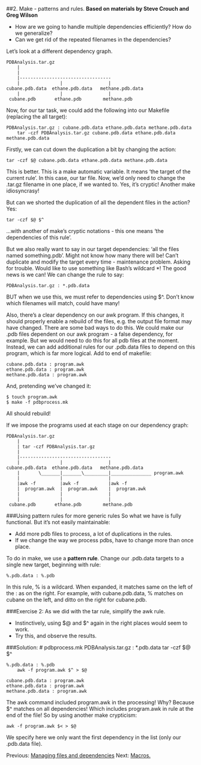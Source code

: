 ##2. Make - patterns and rules.
**Based on materials by Steve Crouch and Greg Wilson**


* How are we going to handle multiple dependencies efficiently? How do we generalize?
* Can we get rid of the repeated filenames in the dependencies?

Let’s look at a different dependency graph. 

    PDBAnalysis.tar.gz
        |
        |   
        |----------------------------------
        |               |                 |
    cubane.pdb.data  ethane.pdb.data   methane.pdb.data 
        |               |                 |
     cubane.pdb       ethane.pdb        methane.pdb


Now, for our tar task, we could add the following into our Makefile (replacing the all target):

    PDBAnalysis.tar.gz : cubane.pdb.data ethane.pdb.data methane.pdb.data
        tar -czf PDBAnalysis.tar.gz cubane.pdb.data ethane.pdb.data methane.pdb.data
Firstly, we can cut down the duplication a bit by changing the action:

    tar -czf $@ cubane.pdb.data ethane.pdb.data methane.pdb.data

This is better. This is a make automatic variable. It means ‘the target of the current rule’. In this case, our tar file. Now, we’d only need to change the .tar.gz filename in one place, if we wanted to. Yes, it’s cryptic! Another make idiosyncrasy!

But can we shorted the duplication of all the dependent files in the action? Yes:

    tar -czf $@ $^
...with another of make’s cryptic notations - this one means ‘the dependencies of this rule’.

But we also really want to say in our target dependencies: ‘all the files named something.pdb’. Might not know how many there will be! Can’t duplicate and modify the target every time - maintenance problem. Asking for trouble. Would like to use something like Bash’s wildcard *! The good news is we can! We can change the rule to say:

    PDBAnalysis.tar.gz : *.pdb.data
BUT when we use this, we must refer to dependencies using $^. Don’t know which filenames will match, could have many!

Also, there’s a clear dependency on our awk program. If this changes, it should properly enable a rebuild of the files, e.g. the output file format may have changed. There are some bad ways to do this. We could make our .pdb files dependent on our awk program - a false dependency, for example. But we would need to do this for all pdb files at the moment. Instead, we can add additional rules for our .pdb.data files to depend on this program, which is far more logical.
Add to end of makefile:

    cubane.pdb.data : program.awk
    ethane.pdb.data : program.awk
    methane.pdb.data : program.awk
And, pretending we’ve changed it:

    $ touch program.awk
    $ make -f pdbprocess.mk
All should rebuild!

If we impose the programs used at each stage on our dependency graph:

    PDBAnalysis.tar.gz
        |
        | tar -czf PDBAnalysis.tar.gz
        |   
        |----------------------------------
        |               |                 |
    cubane.pdb.data  ethane.pdb.data   methane.pdb.data 
        |       \_______|_______\_________|_______________ program.awk
        |               |                 |
        |awk -f         |awk -f           |awk -f  
        |  program.awk  |  program.awk    |  program.awk
        |               |                 |  
        |               |                 |
     cubane.pdb       ethane.pdb        methane.pdb


###Using pattern rules for more generic rules
So what we have is fully functional. But it’s not easily maintainable:
* Add more pdb files to process, a lot of duplications in the rules.
* If we change the way we process pdbs, have to change more than once place.

To do in make, we use a __pattern rule__. Change our .pdb.data targets to a single new target, beginning with rule:

    %.pdb.data : %.pdb
In this rule, % is a wildcard. When expanded, it matches same on the left of the : as on the right. For example, with cubane.pdb.data, % matches on cubane on the left, and ditto on the right for cubane.pdb.

###Exercise 2:
As we did with the tar rule, simplify the awk rule.
* Instinctively, using $@ and $^ again in the right places would seem to work.
* Try this, and observe the results.

###Solution:
    # pdbprocess.mk
    PDBAnalysis.tar.gz : *.pdb.data
        tar -czf $@ $^

    %.pdb.data : %.pdb
        awk -f program.awk $^ > $@

    cubane.pdb.data : program.awk
    ethane.pdb.data : program.awk
    methane.pdb.data : program.awk

The awk command included program.awk in the processing! Why? Because $^ matches on all dependencies! Which includes program.awk in rule at the end of the file! So by using another make crypticism:

    awk -f program.awk $< > $@
We specify here we only want the first dependency in the list (only our .pdb.data file). 


Previous: [Managing files and dependencies](1_Basic_Make.md) Next: [Macros.](3_Macros.md)




